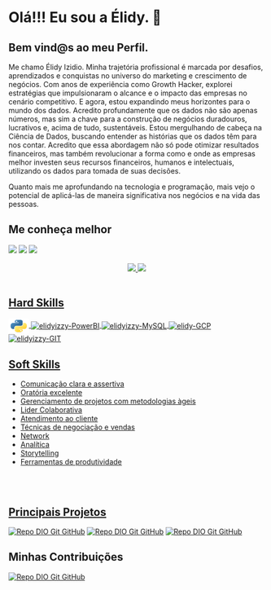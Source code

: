 
<div>
    <h1>Olá!!! Eu sou a Élidy. 👋 </h1>
    <h2>Bem vind@s ao meu Perfil.</h2>
    <p> Me chamo Élidy Izidio. Minha trajetória profissional é marcada por desafios, aprendizados e conquistas no universo do marketing e crescimento de negócios. Com anos de experiência como Growth Hacker, explorei estratégias que impulsionaram o alcance e o impacto das empresas no cenário competitivo. E agora, estou expandindo meus horizontes para o mundo dos dados. Acredito profundamente que os dados não são apenas números, mas sim a chave para a construção de negócios duradouros, lucrativos e, acima de tudo, sustentáveis. Estou mergulhando de cabeça na Ciência de Dados, buscando entender as histórias que os dados têm para nos contar. Acredito que essa abordagem não só pode otimizar resultados financeiros, mas também revolucionar a forma como e onde as empresas melhor investen seus recursos financeiros, humanos e intelectuais, utilizando os dados para tomada de suas decisões. 
    </p>
    <p>Quanto mais me aprofundando na tecnologia e programação, mais vejo o potencial de aplicá-las de maneira significativa nos negócios e na vida das pessoas. 
    </p>
</div>
<div>
    <h2>Me conheça melhor</h2>
   <a href="https://www.linkedin.com/in/elidyizzy/" target="_blank"><img src="https://img.shields.io/badge/-LinkedIn-%230077B5?style=for-the-badge&logo=linkedin&logoColor=white" target="_blank"></a> 
   <a href="https://discord.gg/gmCPmuPG" target="83Rfl#3843"><img src="https://img.shields.io/badge/Discord-7289DA?style=for-the-badge&logo=discord&logoColor=white" target="_blank"></a> 
    <a href = "mailto:elidyizidio@consultoriadatadriven.com"><img src="https://img.shields.io/badge/-Gmail-%23333?style=for-the-badge&logo=gmail&logoColor=white" target="_blank"></a>
</div>
<br>
<div align="center">
  <a href="https://github.com/elidyizzy">
  <img height="180em" src="https://github-readme-stats.vercel.app/api?username=elidyizzy&show_icons=true&theme=tokyonight&include_all_commits=true&count_private=true"/>
  <img height="180em" src="https://github-readme-stats.vercel.app/api/top-langs/?username=elidyizzy&layout=compact&langs_count=7&theme=tokyonight"/>
</div>
<div style="display: inline_block"><br>
    <h2>Hard Skills</h2>
  <img align="center" alt="elidyizzy-Python" height="30" width="40" src="https://raw.githubusercontent.com/devicons/devicon/master/icons/python/python-original.svg">
  <img align="center" alt="elidyizzy-PowerBI" height="30" width="30" src="https://e7.pngegg.com/pngimages/252/727/png-clipart-power-bi-business-intelligence-microsoft-analytics-microsoft-text-rectangle.png">
  <img align="center" alt="elidyizzy-MySQL" height="30" width="40" src="https://cdn.jsdelivr.net/gh/devicons/devicon/icons/mysql/mysql-original-wordmark.svg">
  <img align="center" alt="elidy-GCP" height="30" width="30" src="https://static-00.iconduck.com/assets.00/aws-icon-2048x2048-274bm1xi.png">
  <img align="center" alt="elidyizzy-GIT" height="30" width="40" src="https://cdn.jsdelivr.net/gh/devicons/devicon/icons/git/git-original.svg">

<h2>Soft Skills</h2>
  

- Comunicação clara e assertiva
- Oratória excelente
- Gerenciamento de projetos com metodologias àgeis
- Lider Colaborativa
- Atendimento ao cliente
- Técnicas de negociação e vendas
- Network
- Analítica
- Storytelling
- Ferramentas de produtividade
</div>
<br>
<br>

## Principais Projetos
[![Repo DIO Git GitHub](https://github-readme-stats.vercel.app/api/pin/?username=elidyizzy&repo=cloud_function_pocA3Data&bg_color=000&border_color=30A3DC&show_icons=true&icon_color=30A3DC&title_color=E94D5F&text_color=FFF)](https://github.com/elidyizzy/cloud_function_pocA3Data)
[![Repo DIO Git GitHub](https://github-readme-stats.vercel.app/api/pin/?username=elidyizzy&repo=WebScraping-Cota-oD-lar&bg_color=000&border_color=30A3DC&show_icons=true&icon_color=30A3DC&title_color=E94D5F&text_color=FFF)](https://github.com/elidyizzy/WebScraping-Cota-oD-lar)
[![Repo DIO Git GitHub](https://github-readme-stats.vercel.app/api/pin/?username=elidyizzy&repo=Analise-TransportesAereo-Covid19&bg_color=000&border_color=30A3DC&show_icons=true&icon_color=30A3DC&title_color=E94D5F&text_color=FFF)](https://github.com/elidyizzy/Analise-TransportesAereo-Covid19)

## Minhas Contribuições
[![Repo DIO Git GitHub](https://github-readme-stats.vercel.app/api/pin/?username=elidyizzy&repo=dio-lab-open-source&bg_color=000&border_color=30A3DC&show_icons=true&icon_color=30A3DC&title_color=E94D5F&text_color=FFF)](https://github.com/elidyizzy/dio-lab-open-source)



